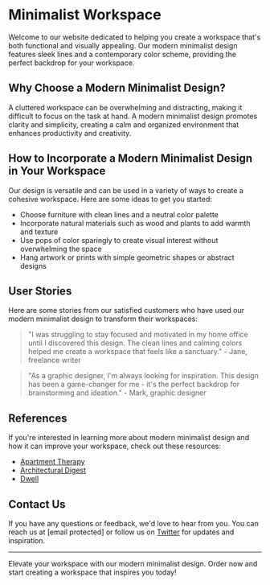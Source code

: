 <!--font:Great Vibes-->

# Minimalist Workspace

Welcome to our website dedicated to helping you create a workspace that's both functional and visually appealing. Our modern minimalist design features sleek lines and a contemporary color scheme, providing the perfect backdrop for your workspace.

## Why Choose a Modern Minimalist Design?

A cluttered workspace can be overwhelming and distracting, making it difficult to focus on the task at hand. A modern minimalist design promotes clarity and simplicity, creating a calm and organized environment that enhances productivity and creativity.

## How to Incorporate a Modern Minimalist Design in Your Workspace

Our design is versatile and can be used in a variety of ways to create a cohesive workspace. Here are some ideas to get you started:

- Choose furniture with clean lines and a neutral color palette
- Incorporate natural materials such as wood and plants to add warmth and texture
- Use pops of color sparingly to create visual interest without overwhelming the space
- Hang artwork or prints with simple geometric shapes or abstract designs

## User Stories

Here are some stories from our satisfied customers who have used our modern minimalist design to transform their workspaces:

> "I was struggling to stay focused and motivated in my home office until I discovered this design. The clean lines and calming colors helped me create a workspace that feels like a sanctuary." - Jane, freelance writer

> "As a graphic designer, I'm always looking for inspiration. This design has been a game-changer for me - it's the perfect backdrop for brainstorming and ideation." - Mark, graphic designer

## References

If you're interested in learning more about modern minimalist design and how it can improve your workspace, check out these resources:

- [Apartment Therapy](#)
- [Architectural Digest](#)
- [Dwell](#)

## Contact Us

If you have any questions or feedback, we'd love to hear from you. You can reach us at [email protected] or follow us on [Twitter](#) for updates and inspiration.

---

Elevate your workspace with our modern minimalist design. Order now and start creating a workspace that inspires you today!

<!--

Write me content for website with wallpaper which alt text is:

"A minimalist graphic of a futuristic workspace, with sleek lines and a modern color scheme."

The name/title of the page should not be 1:1 copy of the alt text but rather a real content of the website which is using this wallpaper.

- Use markdown format 
- Start with heading
- Heading should be short and concise
- The content should look like a real website 
- The website should not be about the wallpaper, wallpaper is just a related background
- Heading should be contain work "wallpaper" or "background"
- Include real sections like references, contact, user stories, etc. use things relevant to the page purpose.
- Feel free to use structure like headings, bullets, numbering, blockquotes, paragraphs, horizontal lines, etc.
- You can use formatting like bold or _italic_
- You can include UTF-8 emojis
- Links should be only #hash anchors (and you can refer to the document itself)
- Do not include images


---


# Future-Proof Your Workspace with Minimalist Wallpaper

Welcome to our website dedicated to helping you create a workspace that's both functional and visually appealing. Our minimalist wallpaper is the perfect background for your futuristic workspace, with sleek lines and a modern color scheme that will inspire creativity and productivity.

## Why Choose Minimalist Wallpaper?

Minimalism is all about simplicity, which makes it an ideal choice for your workspace. A cluttered environment can be distracting and overwhelming, while a minimalist workspace promotes focus and clarity. Our wallpaper is designed to help you create a clean and organized workspace that will enhance your productivity and creativity.

## How to Use Minimalist Wallpaper in Your Workspace

Our wallpaper is versatile and can be used in a variety of ways to create a cohesive workspace design. Here are some ideas to get you started:

- Use our wallpaper as a background for your desktop or laptop computer
- Print our wallpaper and use it as a poster or wall art
- Use our wallpaper as inspiration for your overall workspace design, incorporating similar colors and shapes into your furniture and decor

## User Stories

Here are some stories from our satisfied customers who have used our minimalist wallpaper to transform their workspaces:

> "I was struggling to stay focused and motivated in my home office until I discovered this wallpaper. The clean lines and calming colors helped me create a workspace that feels like a sanctuary." - Jane, freelance writer

> "As a graphic designer, I'm always looking for inspiration. This wallpaper has been a game-changer for me - it's the perfect backdrop for brainstorming and ideation." - Mark, graphic designer

## References

If you're interested in learning more about minimalism and how it can improve your workspace, check out these resources:

- [The Minimalists](#)
- [Marie Kondo](#)
- [Zen Habits](#)

## Contact Us

If you have any questions or feedback, we'd love to hear from you. You can reach us at [email protected] or follow us on [Twitter](#) for updates and inspiration.

---

Create a workspace that inspires you with our minimalist wallpaper. Order now and start future-proofing your workspace today!


---


Heading should not include word "wallpaper". The website should not be about the wallpaper itself, wallpaper is just a related background, rewrite whole content.


---


# Elevate Your Workspace with a Modern Minimalist Design

Welcome to our website dedicated to helping you create a workspace that's both functional and visually appealing. Our modern minimalist design features sleek lines and a contemporary color scheme, providing the perfect backdrop for your workspace.

## Why Choose a Modern Minimalist Design?

A cluttered workspace can be overwhelming and distracting, making it difficult to focus on the task at hand. A modern minimalist design promotes clarity and simplicity, creating a calm and organized environment that enhances productivity and creativity.

## How to Incorporate a Modern Minimalist Design in Your Workspace

Our design is versatile and can be used in a variety of ways to create a cohesive workspace. Here are some ideas to get you started:

- Choose furniture with clean lines and a neutral color palette
- Incorporate natural materials such as wood and plants to add warmth and texture
- Use pops of color sparingly to create visual interest without overwhelming the space
- Hang artwork or prints with simple geometric shapes or abstract designs

## User Stories

Here are some stories from our satisfied customers who have used our modern minimalist design to transform their workspaces:

> "I was struggling to stay focused and motivated in my home office until I discovered this design. The clean lines and calming colors helped me create a workspace that feels like a sanctuary." - Jane, freelance writer

> "As a graphic designer, I'm always looking for inspiration. This design has been a game-changer for me - it's the perfect backdrop for brainstorming and ideation." - Mark, graphic designer

## References

If you're interested in learning more about modern minimalist design and how it can improve your workspace, check out these resources:

- [Apartment Therapy](#)
- [Architectural Digest](#)
- [Dwell](#)

## Contact Us

If you have any questions or feedback, we'd love to hear from you. You can reach us at [email protected] or follow us on [Twitter](#) for updates and inspiration.

---

Elevate your workspace with our modern minimalist design. Order now and start creating a workspace that inspires you today!

-->
